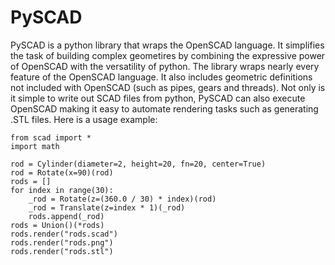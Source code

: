 # PySCAD

PySCAD is a python library that wraps the OpenSCAD language.  It simplifies the task of building complex geometires by combining the expressive power of OpenSCAD with the versatility of python.  The library wraps nearly every feature of the OpenSCAD language.  It also includes geometric definitions not included with OpenSCAD (such as pipes, gears and threads).  Not only is it simple to write out SCAD files from python, PySCAD can also execute OpenSCAD making it easy to automate rendering tasks such as generating .STL files.  Here is a usage example:

<!-- %EXAMPLE% rods --> 
```
from scad import *
import math

rod = Cylinder(diameter=2, height=20, fn=20, center=True)
rod = Rotate(x=90)(rod)
rods = []
for index in range(30):
    _rod = Rotate(z=(360.0 / 30) * index)(rod)
    _rod = Translate(z=index * 1)(_rod)
    rods.append(_rod)
rods = Union()(*rods)
rods.render("rods.scad")
rods.render("rods.png")
rods.render("rods.stl")
```

